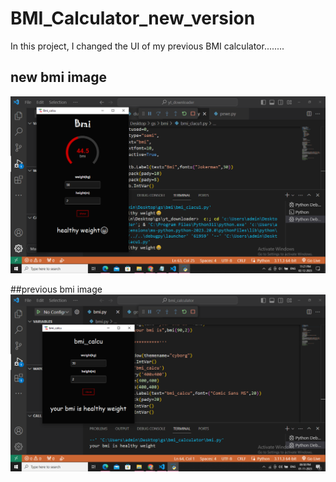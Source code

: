 # BMI_Calculator_new_version
In this project, I changed the UI of my previous BMI calculator........

## new bmi image
![App Screenshot](https://github.com/shivanshu099/BMI_Calculator_new_version/blob/main/Screenshot%20(236).png)


##previous bmi image
![App Screenshot](https://github.com/shivanshu099/BMI_Calculator/blob/main/Screenshot%20(206).png)
